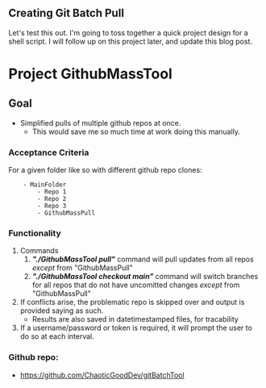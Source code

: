 ## Creating Git Batch Pull

Let's test this out. I'm going to toss together a quick project design for a shell script. I will follow up on this project later, and update this blog post.

# Project GithubMassTool

## Goal
- Simplified pulls of multiple github repos at once.
    - This would save me so much time at work doing this manually.

### Acceptance Criteria
For a given folder like so with different github repo clones:
```
    - MainFolder
        - Repo 1
        - Repo 2
        - Repo 3
        - GithubMassPull
```
### Functionality
1. Commands
    1. ***"./GithubMassTool pull"*** command will pull updates from all repos *except* from "GithubMassPull"
    2. ***"./GithubMassTool checkout main"*** command will switch branches for all repos that do not have uncomitted changes *except* from "GithubMassPull"
2. If conflicts arise, the problematic repo is skipped over and output is provided saying as such.
    - Results are also saved in datetimestamped files, for tracability
3. If a username/password or token is required, it will prompt the user to do so at each interval.

### Github repo:
- https://github.com/ChaoticGoodDev/gitBatchTool